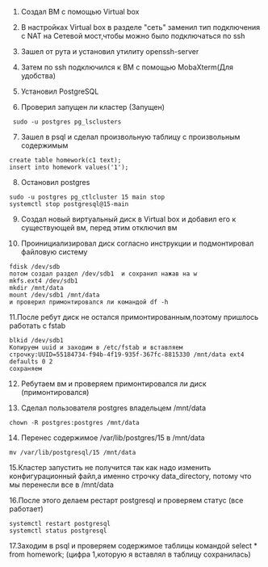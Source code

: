 
1. Создал ВМ с помощью Virtual box

2. В настройках Virtual box в разделе "сеть" заменил тип подключения с NAT на Сетевой мост,чтобы можно было подключаться по ssh

3. Зашел от рута и установил утилиту openssh-server

4. Затем по ssh подключился к ВМ с помощью MobaXterm(Для удобства)

5. Установил PostgreSQL 


6. Проверил запущен ли кластер (Запущен)
```
 sudo -u postgres pg_lsclusters
 ```

 7. Зашел в psql и сделал произвольную таблицу с произвольным содержимым
 ```
create table homework(c1 text);
insert into homework values('1');
```
8. Остановил postgres 
``` 
sudo -u postgres pg_ctlcluster 15 main stop
systemctl stop postgresql@15-main
```
9. Cоздал новый виртуальный диск в Virtual box и добавил его к существующей вм, перед этим отключил вм

10. Проинициализировал диск согласно инструкции и подмонтировал файловую систему
```
fdisk /dev/sdb
потом создал раздел /dev/sdb1  и сохранил нажав на w
mkfs.ext4 /dev/sdb1
mkdir /mnt/data
mount /dev/sdb1 /mnt/data
и проверил примонтировался ли командой df -h
```
11.После ребут диск не остался примонтированным,поэтому пришлось работать с fstab
```
blkid /dev/sdb1
Копируем uuid и заходим в /etc/fstab и вставляем строчку:UUID=55184734-f94b-4f19-935f-367fc-8815330 /mnt/data ext4 defaults 0 2
сохраняем
 ```
 12. Ребутаем вм и проверяем примонтировался ли диск (примонтировался)

 13. Сделал пользователя postgres владельцем /mnt/data
 ```
 chown -R postgres:postgres /mnt/data
```
14. Перенес содержимое /var/lib/postgres/15 в /mnt/data
```
mv /var/lib/postgresql/15 /mnt/data
```
15.Кластер запустить не получится так как надо изменить конфигурационный файл,а именно строчку data_directory, потому что мы перенесли все в /mnt/data

16.После этого делаем рестарт postgresql и проверяем статус (все работает)
```
systemctl restart postgresql 
systemctl status postgresql
```
17.Заходим в psql и проверяем содержимое таблицы командой select * from homework; (цифра 1,которую я вставлял в таблицу сохранилась)